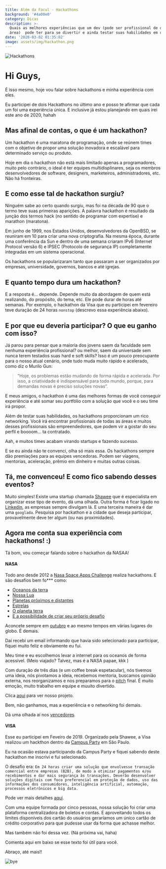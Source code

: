 ```yaml
---
title: Além da Facul - Hackathons
background: '#4a00e0'
category: Dicas
description: >-
  Quais as melhores experiências que um dev (pode ser profissional de qualquer
  área)  pode ter para se divertir e ainda testar suas habilidades em um time?
date: '2020-03-02 01:35:02'
image: assets/img/hackathon.png
---
```

![Hackathons](https://149358108.v2.pressablecdn.com/wp-content/uploads/2014/06/CHD-judges-dance.gif)

# Hi Guys,

É isso mesmo, hoje vou falar sobre hackathons e minha experiência com eles.

Eu participei de dois Hackathons no último ano e posso te afirmar que cada um foi uma experiência única. E inclusive já estou planejando em quais irei este ano de 2020, hahah

## Mas afinal de contas, o que é um hackathon?

Um hackathon é uma maratona de programação, onde se reúnem times com o objetivo de propor uma solução inovadora e escalável para determinado serviço ou produto.

Hoje em dia o hackathon não está mais limitado apenas a programadores, muito pelo contrário, o ideal é ter equipes multidisplinares, seja os membros desenvolvedores de software, designers, marketeiros, administradores, etc. Não há fronteiras.

## E como esse tal de hackathon surgiu?

Ninguém sabe ao certo quando surgiu, mas foi na década de 90 que o termo teve suas primeiras aparições. A palavra hackathon é resultado da junção dos termos hack (no sentido de programar com expertise) e marathon (maratona).

Em junho de 1999, nos Estados Unidos, desenvolvedores da OpenBSD, se reuniram em 10 para criar uma nova criptografia. Na mesma época, durante uma conferência da Sun e dentro de uma semana criaram IPv6 (Internet Protocol versão 6) e IPSEC (Protocolo de segurança IP) completamente integradas em um sistema operacional.

Os hackathons se popularizaram tanto que passaram a ser organizados por empresas, universidade, governos, bancos e até igrejas.

## E quanto tempo dura um hackathon?

E a resposta é... depende. Depende muito da abordagem de quem está realizando, do propósito, do tema, etc. Ele pode durar de horas até semanas. Por exemplo, o hackathon da Visa que eu participei em fevereiro teve duração de 24 horas `nonstop` (descrevo essa experiência abaixo).

## E por que eu deveria participar? O que eu ganho com isso?

Já parou para pensar que a maioria dos jovens saem da faculdade sem nenhuma experiência profissional? ou melhor, saem da universade sem nunca terem testados suas hard e soft skills?
Isso é um pouco preocupante para o nosso atual cenário, onde tudo muda muito rápido e acelerado, como diz o Murilo Gun:

> “Hoje, os problemas estão mudando de forma rápida e acelerada. Por isso, a criatividade é indispensável para todo mundo, porque, para demandas novas é preciso soluções novas”.

E meus amigos, o hackathon é uma das melhores formas de você conseguir experiência e até somar seu portfólio com a solução que você e o seu time irá propor.

Além de testar suas habilidades, os hackathons proporcionam um rico networking. Você irá encontrar profissionais de todas as áreas e muitos desses profissionais são empreendedores, que podem vir a gostar do seu perfil e boooom... ta contratado.

Aah, e muitos times acabam virando startups e fazendo sucesso.

E se eu ainda não te convenci, olha só mais essa. Os hackathons sempre dão premiações para as equipes vencedoras. Podem ser viagens, mentorias, aceleração, prêmio em dinheiro e muitas outras coisas.

## Tá, me convenceu! E como fico sabendo desses eventos?
Muito simples! Existe uma startup chamada [Shawee](https://shawee.io/) que é especialista em organizar esse tipo de evento, dá uma olhada.
Outra forma é ficar ligado no [Linkedin](https://linkedin.com), as empresas sempre divulgam lá.
E uma terceira maneira é dar uma `googlada`. Pesquisa por hackathon e a cidade que deseja participar, provavelmente deve ter algum (ou nas proximidades).

## Agora me conta sua experiência com hackathons! :)

Tá bom, vou começar falando sobre o hackathon da NASAA!

#### NASA

Todo ano desde 2012 a [Nasa Space Apps Challenge](https://www.spaceappschallenge.org/) realiza hackathons. E são desafios bem fo*** como:
 - [Oceanos da terra](https://2019.spaceappschallenge.org/challenges/earths-oceans/)
 - [Nossa Lua](https://2019.spaceappschallenge.org/challenges/our-moon/)
 - [Planetas próximos e distantes](https://2019.spaceappschallenge.org/challenges/planets-near-and-far/)
 - [Estrelas](https://2019.spaceappschallenge.org/challenges/stars/)
 - [O planeta terra](https://2019.spaceappschallenge.org/challenges/living-our-world/)
- [E a possibilidade de criar seu próprio desafio](https://2019.spaceappschallenge.org/challenges/invent-your-own-challenge/)

Aconcete sempre em [outubro](https://www.spaceappschallenge.org/) e ao mesmo tempos em várias lugares do globo. É demais.

Daí recebi um email informando que havia sido selecionado para participar, fiquei muito feliz e obviamente eu fui.

Meu time e eu escolhemos levar a internet para os oceanos de forma acessível. (Meio viajado? Talvez, mas é a NASA papae, kkk )

Com duração de três dias (e um coffee break espetacular), nós tivemos uma ideia, nós pivotamos a ideia, recebemos mentoria, buscamos opinião externa, nos reorganizamos e nos preparamos para o [pitch](https://www.startse.com/noticia/startups/como-fazer-pitch) final. É muito emoção, muito trabalho em equipe e muuito divertido.

Clica [aqui](https://2019.spaceappschallenge.org/challenges/earths-oceans/internet-ocean/teams/network-in-water/project) para ver nosso projeto.

Bem, não ganhamos, mas a experiência e o networking foi demais.

Dá uma olhada aí nos [vencedores](https://2019.spaceappschallenge.org/locations/cuiab%C3%A1).

#### VISA

Esse eu participei em Feveiro de 2019. Organizado pela Shawee, a Visa realizou um hackthon dentro da [Campus Party](https://brasil.campus-party.org/) em São Paulo.

Eu na ocasião estava participando da Campus Party e fiquei sabendo deste hackathon me inscrivi e fui selecionado.

O desafio era: `Em 24 horas criar uma solução que envolvesse transação comercial entre empresas (B2B), de modo a otimizar pagamentos e/ou recebimentos e dar mais segurança às transações. Deverão desenvolver soluções digitais com foco preferencial em proteção de dados, uso das informações dos consumidores, inteligência artificial, automação, processos eletrônicos e big data.`

Pode ver mais detalhes [aqui](https://campuse.ro/challenges/hackathon-visa/).

Com uma equipe formada por cinco pessoas, nossa solução foi criar uma plataforma centralizadora de boletos e contas. E aproveitando todos os limites disponíveis dos cartão do usuários geraríamos um único cartão de crédito corporativo para que pudesse usar da forma que achasse melhor.

Mas também não foi dessa vez.  (Ná próxima vai,  haha)

Comenta aqui em baixo se esse texto foi útil para você.

Abraço, até mais!!

![bye](https://media.giphy.com/media/kaBU6pgv0OsPHz2yxy/giphy.gif)



